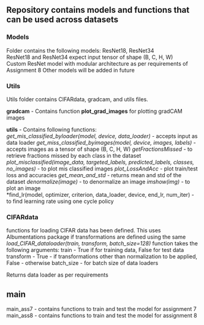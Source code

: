 ## Repository contains models and functions that can be used across datasets

### Models  
Folder contains the following models: ResNet18, ResNet34  
ResNet18 and ResNet34 expect input tensor of shape (B, C, H, W)  
Custom ResNet model with modular architecture as per requirements of Assignment 8
Other models will be added in future  

### Utils  
Utils folder contains CIFARdata, gradcam, and utils files.

**gradcam** - Contains function **plot_grad_images** for plotting gradCAM images

**utils** - Contains following functions:  
*get_mis_classified_byloader(model, device, data_loader)* - accepts input as data loader
*get_miss_classified_byimages(model, device, images, labels)* - accepts images as a tensor of shape (B, C, H, W) 
*getFractionsMissed* - to retrieve fractions missed by each class in the dataset
*plot_misclassified(image_data, targeted_labels, predicted_labels, classes, no_images)* - to plot mis classified images
*plot_LossAndAcc* - plot train/test loss and accuracies
*get_mean_and_std* - returns mean and std of the dataset
*denormalize(image)* - to denormalize an image
*imshow(img)* - to plot an image  
*find_lr(model, optimizer, criterion, data_loader, device, end_lr, num_iter) - to find learning rate using one cycle policy  

### CIFARdata
functions for loading CIFAR data has been defined. This uses Albumentations package if transformations are defined using the same  
*load_CIFAR_dataloader(train, transform, batch_size=128)* function takes the following arguments:
 train - True if for training data, False for test data
 transform - True - if transformations other than normalization to be applied, False - otherwise
 batch_size - for batch size of data loaders
 
 Returns data loader as per requirements

## main  
main_ass7 - contains functions to train and test the model for assignment 7
main_ass8 - contains functions to train and test the model for assignment 8
